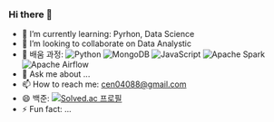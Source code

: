 ### Hi there 👋

- 🌱 I’m currently learning: Pyrhon, Data Science
- 👯 I’m looking to collaborate on Data Analystic
- 🤔 배움 과정: ![Python](https://img.shields.io/badge/python-3670A0?style=for-the-badge&logo=python&logoColor=ffdd54)
![MongoDB](https://img.shields.io/badge/MongoDB-%234ea94b.svg?style=for-the-badge&logo=mongodb&logoColor=white)
![JavaScript](https://img.shields.io/badge/javascript-%23323330.svg?style=for-the-badge&logo=javascript&logoColor=%23F7DF1E)
![Apache Spark](https://img.shields.io/badge/Apache%20Spark-FDEE21?style=flat-square&logo=apachespark&logoColor=black)
![Apache Airflow](https://img.shields.io/badge/Apache%20Airflow-017CEE?style=for-the-badge&logo=Apache%20Airflow&logoColor=white)
- 💬 Ask me about ...
- 📫 How to reach me: cen04088@gmail.com
- 😄 백준: [![Solved.ac 프로필](http://mazassumnida.wtf/api/v2/generate_badge?boj=cen04088)](https://solved.ac/cen04088)
- ⚡ Fun fact: ...

